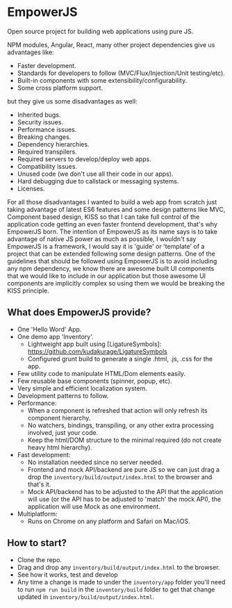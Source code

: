 # EmpowerJS
Open source project for building web applications using pure JS.

NPM modules, Angular, React, many other project dependencies give us advantages like:

- Faster development.
- Standards for developers to follow (MVC/Flux/Injection/Unit testing/etc).
- Built-in components with some extensibility/configurability.
- Some cross platform support.

but they give us some disadvantages as well:

- Inherited bugs.
- Security issues.
- Performance issues.
- Breaking changes.
- Dependency hierarchies.
- Required transpilers.
- Required servers to develop/deploy web apps.
- Compatibility issues.
- Unused code (we don't use all their code in our apps).
- Hard debugging due to callstack or messaging systems.
- Licenses.

For all those disadvantages I wanted to build a web app from scratch just taking advantage of latest ES6 features and some design patterns
like MVC, Component based design, KISS so that I can take full control of the application code getting an even faster frontend development, that's why EmpowerJS born.
The intention of EmpowerJS as its name says is to take advantage of native JS power as much as possible, I wouldn't say EmpowerJS is a framework, I would say it is 'guide' or 'template' of a project that can be extended following some design patterns.
One of the guidelines that should be followed using EmpowerJS is to avoid including any npm dependency, we know there are awesome built UI components that we would like to include in our application but those awesome UI components are implicitly complex so using them we would be breaking the KISS principle.

## What does EmpowerJS provide?
- One 'Hello Word' App.
- One demo app 'Inventory'.
  - Lightweight app built using [LigatureSymbols]: https://github.com/kudakurage/LigatureSymbols
  - Configured grunt build to generate a single .html, .js, .css for the app.
- Few utility code to manipulate HTML/Dom elements easily.
- Few reusable base components (spinner, popup, etc).
- Very simple and efficient localization system.
- Development patterns to follow.
- Performance:
  - When a component is refreshed that action will only refresh its component hierarchy.
  - No watchers, bindings, transpiling, or any other extra processing involved, just your code.
  - Keep the html/DOM structure to the minimal required (do not create heavy html hierarchy).
- Fast development:
  - No installation needed since no server needed.
  - Frontend and mock API/backend are pure JS so we can just drag a drop the `inventory/build/output/index.html` to the browser and that's it.
  - Mock API/backend has to be adjusted to the API that the application will use (or the API has to be adjusted to 'match' the mock API), the application will use Mock as one environment.
- Multiplatform:
  - Runs on Chrome on any platform and Safari on Mac/iOS.

## How to start?
- Clone the repo.
- Drag and drop any `inventory/build/output/index.html` to the browser.
- See how it works, test and develop
- Any time a change is made to under the `inventory/app` folder you'll need to run `npm run build` in the `inventory/build` folder to get that change updated in `inventory/build/output/index.html`.

[TODO]: https://github.com/leorojas86/EmpowerJS/blob/master/TODO.md
